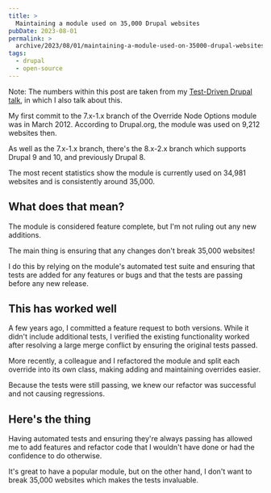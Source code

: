 ```yaml
---
title: >
  Maintaining a module used on 35,000 Drupal websites
pubDate: 2023-08-01
permalink: >
  archive/2023/08/01/maintaining-a-module-used-on-35000-drupal-websites
tags:
  - drupal
  - open-source
---
```


Note: The numbers within this post are taken from my [Test-Driven Drupal talk](https://www.oliverdavies.uk/talks/tdd-test-driven-drupal), in which I also talk about this.

My first commit to the 7.x-1.x branch of the Override Node Options module was in March 2012. According to Drupal.org, the module was used on 9,212 websites then.

As well as the 7.x-1.x branch, there's the 8.x-2.x branch which supports Drupal 9 and 10, and previously Drupal 8.

The most recent statistics show the module is currently used on 34,981 websites and is consistently around 35,000.

## What does that mean?

The module is considered feature complete, but I'm not ruling out any new additions.

The main thing is ensuring that any changes don't break 35,000 websites!

I do this by relying on the module's automated test suite and ensuring that tests are added for any features or bugs and that the tests are passing before any new release.

## This has worked well

A few years ago, I committed a feature request to both versions. While it didn't include additional tests, I verified the existing functionality worked after resolving a large merge conflict by ensuring the original tests passed.

More recently, a colleague and I refactored the module and split each override into its own class, making adding and maintaining overrides easier.

Because the tests were still passing, we knew our refactor was successful and not causing regressions.

## Here's the thing

Having automated tests and ensuring they're always passing has allowed me to add features and refactor code that I wouldn't have done or had the confidence to do otherwise.

It's great to have a popular module, but on the other hand, I don't want to break 35,000 websites which makes the tests invaluable.
